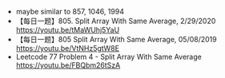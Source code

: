 - maybe similar to 857, 1046, 1994 
- 【每日一题】805. Split Array With Same Average, 2/29/2020 https://youtu.be/tMaWUhj5YaU
- 【每日一题】805 Split Array With Same Average, 05/08/2019 https://youtu.be/VtNHz5gtW8E
- Leetcode 77 Problem 4 - Split Array With Same Average https://youtu.be/FBQbm26tSzA